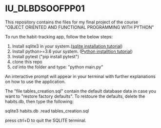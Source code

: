 # IU_DLBDSOOFPP01
This repository contains the files for my final project of the course <br>
"OBJECT ORIENTED AND FUNCTIONAL PROGRAMMING WITH PYTHON"

To run the habit-tracking app, follow the below steps:
1. Install sqlite3 in your system.(<a href=https://www.servermania.com/kb/articles/install-sqlite/>sqlite installation tutorial</a>)
2. Install python>=3.6  your system. (<a href=https://www.python.org/downloads/>Python installtion tutorial</a>)
3. Install pytest ("pip install pytest")
3. clone this repo
4. *cd* into the folder and type: "python main.py"

An interactive prompt will appear in your terminal with further explanations on how to use the application.

The "file tables_creation.sql" contain the default database data in case you want to "restore factory defaults".
To restoure the defaults, delete the habits.db, then type the following:

sqlite3 habits.db
.read tables_creation.sql

press ctrl+D to quit the SQLITE terminal. 